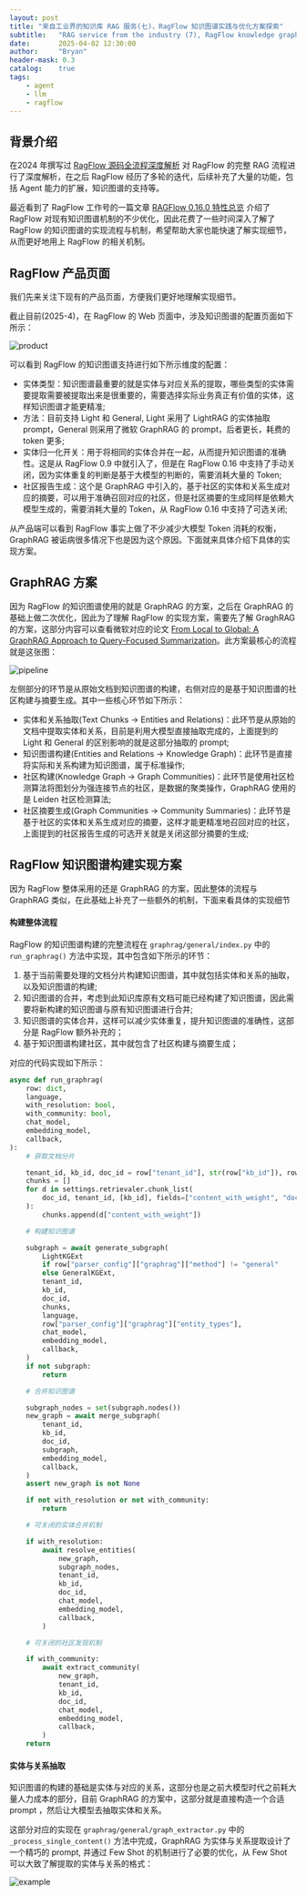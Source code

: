 ```yaml
---
layout: post
title: "来自工业界的知识库 RAG 服务(七)，RagFlow 知识图谱实践与优化方案探索"
subtitle:   "RAG service from the industry (7), RagFlow knowledge graph practice and optimization solution exploration"
date:       2025-04-02 12:30:00
author:     "Bryan"
header-mask: 0.3
catalog:    true
tags:
    - agent
    - llm
    - ragflow
---
```


## 背景介绍
在2024 年撰写过 [RagFlow 源码全流程深度解析](https://zhuanlan.zhihu.com/p/697902937) 对 RagFlow 的完整 RAG 流程进行了深度解析，在之后 RagFlow 经历了多轮的迭代，后续补充了大量的功能，包括 Agent 能力的扩展，知识图谱的支持等。

最近看到了 RagFlow 工作号的一篇文章 [RAGFlow 0.16.0 特性总览](https://mp.weixin.qq.com/s/bm0Bwfo6y55TmdX6VlhN5A) 介绍了 RagFlow 对现有知识图谱机制的不少优化，因此花费了一些时间深入了解了 RagFlow 的知识图谱的实现流程与机制，希望帮助大家也能快速了解实现细节，从而更好地用上 RagFlow 的相关机制。

## RagFlow 产品页面

我们先来关注下现有的产品页面，方便我们更好地理解实现细节。

截止目前(2025-4)，在 RagFlow 的 Web 页面中，涉及知识图谱的配置页面如下所示：

![product](/img/in-post/ragflow-kg/product.png)

可以看到 RagFlow 的知识图谱支持进行如下所示维度的配置：

- 实体类型：知识图谱最重要的就是实体与对应关系的提取，哪些类型的实体需要提取需要被提取出来是很重要的，需要选择实际业务真正有价值的实体，这样知识图谱才能更精准;
- 方法：目前支持 Light 和 General, Light 采用了 LightRAG 的实体抽取 prompt，General 则采用了微软 GraphRAG 的 prompt，后者更长，耗费的 token 更多;
- 实体归一化开关：用于将相同的实体合并在一起，从而提升知识图谱的准确性。这是从 RagFlow 0.9 中就引入了，但是在 RagFlow 0.16 中支持了手动关闭，因为实体重复的判断是基于大模型的判断的，需要消耗大量的 Token;
- 社区报告生成：这个是 GraphRAG 中引入的，基于社区的实体和关系生成对应的摘要，可以用于准确召回对应的社区，但是社区摘要的生成同样是依赖大模型生成的，需要消耗大量的 Token，从 RagFlow 0.16 中支持了可选关闭;

从产品端可以看到 RagFlow 事实上做了不少减少大模型 Token 消耗的权衡，GraphRAG 被诟病很多情况下也是因为这个原因。下面就来具体介绍下具体的实现方案。

## GraphRAG 方案

因为 RagFlow 的知识图谱使用的就是 GraphRAG 的方案，之后在 GraphRAG 的基础上做二次优化，因此为了理解 RagFlow 的实现方案，需要先了解 GraghRAG 的方案，这部分内容可以查看微软对应的论文 [From Local to Global: A GraphRAG Approach to Query-Focused Summarization](https://arxiv.org/pdf/2404.16130)。此方案最核心的流程就是这张图：

![pipeline](/img/in-post/ragflow-kg/pipeline.png)

左侧部分的环节是从原始文档到知识图谱的构建，右侧对应的是基于知识图谱的社区构建与摘要生成。其中一些核心环节如下所示：

- 实体和关系抽取(Text Chunks -> Entities and Relations)：此环节是从原始的文档中提取实体和关系，目前是利用大模型直接抽取完成的，上面提到的 Light 和 General 的区别影响的就是这部分抽取的 prompt;
- 知识图谱构建(Entities and Relations -> Knowledge Graph)：此环节是直接将实际和关系构建为知识图谱，属于标准操作;
- 社区构建(Knowledge Graph -> Graph Communities)：此环节是使用社区检测算法将图划分为强连接节点的社区，是数据的聚类操作，GraphRAG 使用的是 Leiden 社区检测算法;
- 社区摘要生成(Graph Communities -> Community Summaries)：此环节是基于社区的实体和关系生成对应的摘要，这样才能更精准地召回对应的社区，上面提到的社区报告生成的可选开关就是关闭这部分摘要的生成;

## RagFlow 知识图谱构建实现方案

因为 RagFlow 整体采用的还是 GraphRAG 的方案，因此整体的流程与 GraphRAG 类似，在此基础上补充了一些额外的机制，下面来看具体的实现细节

#### 构建整体流程

RagFlow 的知识图谱构建的完整流程在 `graphrag/general/index.py` 中的 `run_graphrag()` 方法中实现，其中包含如下所示的环节：

1. 基于当前需要处理的文档分片构建知识图谱，其中就包括实体和关系的抽取，以及知识图谱的构建;
2. 知识图谱的合并，考虑到此知识库原有文档可能已经构建了知识图谱，因此需要将新构建的知识图谱与原有知识图谱进行合并;
3. 知识图谱的实体合并，这样可以减少实体重复，提升知识图谱的准确性，这部分是 RagFlow 额外补充的；
4. 基于知识图谱构建社区，其中就包含了社区构建与摘要生成；

对应的代码实现如下所示：

```python
async def run_graphrag(
    row: dict,
    language,
    with_resolution: bool,
    with_community: bool,
    chat_model,
    embedding_model,
    callback,
):
    # 获取文档分片

    tenant_id, kb_id, doc_id = row["tenant_id"], str(row["kb_id"]), row["doc_id"]
    chunks = []
    for d in settings.retrievaler.chunk_list(
        doc_id, tenant_id, [kb_id], fields=["content_with_weight", "doc_id"]
    ):
        chunks.append(d["content_with_weight"])

    # 构建知识图谱

    subgraph = await generate_subgraph(
        LightKGExt
        if row["parser_config"]["graphrag"]["method"] != "general"
        else GeneralKGExt,
        tenant_id,
        kb_id,
        doc_id,
        chunks,
        language,
        row["parser_config"]["graphrag"]["entity_types"],
        chat_model,
        embedding_model,
        callback,
    )
    if not subgraph:
        return

    # 合并知识图谱

    subgraph_nodes = set(subgraph.nodes())
    new_graph = await merge_subgraph(
        tenant_id,
        kb_id,
        doc_id,
        subgraph,
        embedding_model,
        callback,
    )
    assert new_graph is not None

    if not with_resolution or not with_community:
        return

    # 可关闭的实体合并机制

    if with_resolution:
        await resolve_entities(
            new_graph,
            subgraph_nodes,
            tenant_id,
            kb_id,
            doc_id,
            chat_model,
            embedding_model,
            callback,
        )

    # 可关闭的社区发现机制

    if with_community:
        await extract_community(
            new_graph,
            tenant_id,
            kb_id,
            doc_id,
            chat_model,
            embedding_model,
            callback,
        )
    return
```

#### 实体与关系抽取

知识图谱的构建的基础是实体与对应的关系，这部分也是之前大模型时代之前耗大量人力成本的部分，目前 GraphRAG 的方案中，这部分就是直接构造一个合适 prompt ，然后让大模型去抽取实体和关系。

这部分对应的实现在 `graphrag/general/graph_extractor.py` 中的 `_process_single_content()` 方法中完成，GraphRAG 为实体与关系提取设计了一个精巧的 prompt, 并通过 Few Shot 的机制进行了必要的优化，从 Few Shot 可以大致了解提取的实体与关系的格式：

![example](/img/in-post/ragflow-kg/example.png)

